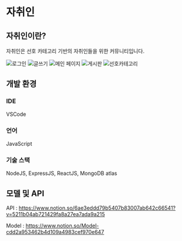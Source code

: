 # 자취인
## 자취인이란?

자취인은 선호 카테고리 기반의 자취인들을 위한 커뮤니티입니다.


![로그인](https://user-images.githubusercontent.com/51100935/115723028-86752200-a3ba-11eb-8e58-2322b13683fc.png)
![글쓰기](https://user-images.githubusercontent.com/51100935/115723046-8b39d600-a3ba-11eb-8e36-9bb64ecd9b2e.png)
![메인 페이지](https://user-images.githubusercontent.com/51100935/115723033-87a64f00-a3ba-11eb-8822-c9d414e26de2.png)
![게시판](https://user-images.githubusercontent.com/51100935/115723043-8aa13f80-a3ba-11eb-9fa0-718c9c429a4d.png)
![선호카테고리](https://user-images.githubusercontent.com/51100935/115723041-89701280-a3ba-11eb-910f-ea31264bb6ac.png)


## 개발 환경

### IDE
VSCode

### 언어
JavaScript

### 기술 스택
NodeJS, ExpressJS, ReactJS, MongoDB atlas

## 모델 및 API 
API : https://www.notion.so/6ae3eddd79b5407b83007ab642c66541?v=5211b04ab721429fa8a27ea7ada9a215

Model : https://www.notion.so/Model-cdd2a953462b4d109a4983cef970e647
